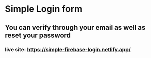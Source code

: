 # Simple Login form 

## You can verify through your email as well as reset your password

### live site: https://simple-firebase-login.netlify.app/

